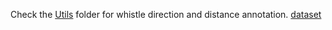 Check the [Utils](https://github.com/NaoDevils/AudioProcessing/tree/main/Utils) folder for whistle direction and distance annotation.
[dataset](https://doi.org/10.17877/tudodata-2024-m0fdqqyq)
